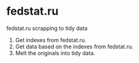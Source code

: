 # fedstat.ru
fedstat.ru scrapping to tidy data
1. Get indexes from fedstat.ru.
2. Get data based on the indexes from fedstat.ru.
3. Melt the originals into tidy data.
